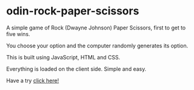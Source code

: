 # odin-rock-paper-scissors

A simple game of Rock (Dwayne Johnson) Paper Scissors, first to get to five wins.

You choose your option and the computer randomly generates its option.

This is built using JavaScript, HTML and CSS.

Everything is loaded on the client side. Simple and easy.

Have a try [click here!](https://learner1unknown.github.io/odin-rock-paper-scissors/index.html)

